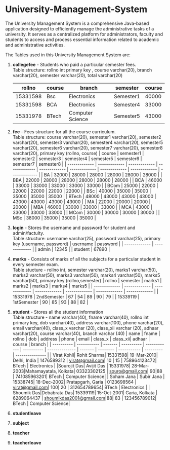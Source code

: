 # University-Management-System
The University Management System is a comprehensive Java-based application designed to efficiently manage the administrative tasks of a university. 
It serves as a centralized platform for administrators, faculty and students to access and process essential information related to academic and administrative activities.

The Tables used in this University Management System are:
1) **collegefee** - Students who paid a particular semester fees.
   <br>Table structure: rollno int primary key , course varchar(20), branch varchar(20), semester varchar(20), total varchar(20)

   | rollno        | course        | branch            | semester      | course        | 
   | ------------- | ------------- | ----------------- | ------------- | ------------- |
   | 15331598      | Bsc           | Electronics       | Semester1     | 40000         |
   | 15331598      | BCA           | Electronics       | Semester4     | 33000         |
   | 15331978      | BTech         | Computer Science  | Semester5     | 43000         |
2) **fee** - Fees structure for all the course curriculum.
   <br>Table structure: course varchar(20), semester1 varchar(20), semester2 varchar(20), semester3 varchar(20), semester4 varchar(20), semester5 varchar(20), semester6 varchar(20), semester7 varchar(20), semester8 varchar(20), primary key (rollno, course)
   | course        | semester1     | semester2     | semester3     | semester4     | semester5     | semester6     | semester7     | semester8     | 
   | ------------- | ------------- | ------------- | ------------- | ------------- | ------------- | ------------- | ------------- | ------------- |
   | BA            | 32000         | 28000         | 28000         | 28000         | 28000         | 28000         |
   | BBA           | 22000         | 28000         | 28000         | 28000         | 28000         | 28000         |
   | BCA           | 46000         | 33000         | 33000         | 33000         | 33000         | 33000         |
   | BCom          | 25000         | 22000         | 22000         | 22000         | 22000         | 22000         |
   | BSc           | 40000         | 35000         | 35000         | 35000         | 35000         | 35000         |
   | BTech         | 48000         | 43000         | 43000         | 43000         | 43000         | 43000         | 43000         | 43000         |
   | MA            | 22000         | 20000         | 20000         | 20000         | 
   | MBA           | 46000         | 33000         | 33000         | 33000         |
   | MCA           | 43000         | 33000         | 33000         | 33000         | 
   | MCom          | 30000         | 30000         | 30000         | 30000         |
   | MSc           | 38000         | 35000         | 35000         | 35000         |
3) **login** - Stores the username and password for student and admin/factulty.
   <br>Table structure: username varchar(25), password varchar(25), primary key (username, password)
   | username      | password      |
   | ------------- | ------------- |
   | admin         | 12345         |
   | student       | 67890         |
   
4) **marks** - Consists of marks of all the subjects for a particular student in every semester exam.
   <br>Table stucture - rollno int, semester varchar(20), marks1 varchar(50), marks2 varchar(50), marks3 varchar(50), marks4 varchar(50), marks5 varchar(50), primary key (rollno,semester)
   | rollno        | semester      | marks1        | marks2        | marks3        | marks4        | marks5        |
   | ------------- | ------------- | ------------- | ------------- | ------------- | ------------- | ------------- |
   | 15331978      | 2ndSemester   | 67            | 54            | 89            | 90            | 79            |
   | 15339119      | 1stSemester   | 90            | 85            | 93            | 88            | 82            |
   
7) **student** - Stores all the student information
   <br>Table structure - name varchar(40), fname varchar(40), rollno int primary key, dob varchar(40), address varchar(100), phone varchar(20), email varchar(40), class_x varchar (20), class_xii varchar (20), adhaar varchar(20), course varchar(40), branch varchar (40)
   | name       | fname       | rollno  | dob        | address      | phone      | email          | class_x | class_xii| adhaar      | course    | branch          |
   | ---------- | ----------- | ------- | ---------- | ------------ | ---------- | -------------- | ------- | -------- | ----------- | --------- | --------------- |
   | Virat Kohli| Rohit Sharma| 15331598| 19-Mar-2010| Delhi, India | 1476589312 | virat@gmail.com| 10      | 15       | 758964123472| BTech     | Electronics     |
   |Sourojit Das| Avijit Das  | 15331978| 28-Mar-2003|Mahamayatala, Kolkata| 03323302125 | souro@gmail.com| 90|88      | 741085963201| BTech     | Computer Science|
   | Soham Jana | Subir Jana  | 15338745| 18-Dec-2002| Pratapgarh, Garia | 0123698564 | virat@gmail.com| 100| 20       | 312654789654| BTech     | Electronics     |
   | Shoumik Das|Debabrata Das| 15339119| 15-Oct-2001| Garia, Kolkata | 6289064437 | shoumikdas2001@gmail.com|88| 83   | 123456789012| BTech     | Computer Science|
   
9) **studentleave**
10) **subject**
11) **teacher**
12) **teacherleave**
